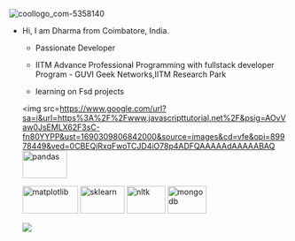 
![coollogo_com-5358140](https://github.com/spdharma777/spdhrma777/assets/115402573/83a11a83-0d3a-4e2c-81a9-5350a12cc9fc)

- Hi, I am Dharma from Coimbatore, India. 
  - Passionate Developer
  - IITM Advance Professional Programming with fullstack developer Program - GUVI Geek Networks,IITM Research Park
  - learning on Fsd projects
 
     <p align="left"> 
 
  <img src=https://www.google.com/url?sa=i&url=https%3A%2F%2Fwww.javascripttutorial.net%2F&psig=AOvVaw0JsEMLX62F3sC-fn80YYPP&ust=1690309806842000&source=images&cd=vfe&opi=89978449&ved=0CBEQjRxqFwoTCJD4iO78p4ADFQAAAAAdAAAAABAQ
  <img src="https://cdn.jsdelivr.net/gh/devicons/devicon/icons/pandas/pandas-original-wordmark.svg" alt="pandas" width="80" height="50"/>
  
  <img src="https://user-images.githubusercontent.com/108978683/199270835-17e06887-7071-4dc8-b7e1-5a40bda8e641.svg" alt="matplotlib" width="100" height="50"/>
  
  <img src="https://user-images.githubusercontent.com/108978683/199273158-387d07eb-c846-4b53-871c-9dbb457e87ab.svg" alt="sklearn" width="80" height="50"/>
    
  <img src="https://user-images.githubusercontent.com/108978683/199274547-4bca3d21-d63d-4670-87c6-2d8826c40002.png" alt="nltk" width="70" height="50"/>
  
  <img src="https://cdn.jsdelivr.net/gh/devicons/devicon/icons/mongodb/mongodb-original-wordmark.svg" alt="mongodb" width="70" height="50" />
          
   
   ![](https://visitor-badge.glitch.me/badge?page_id=FaraazArsath.FaraazArsath)<br />
   
   </p>
